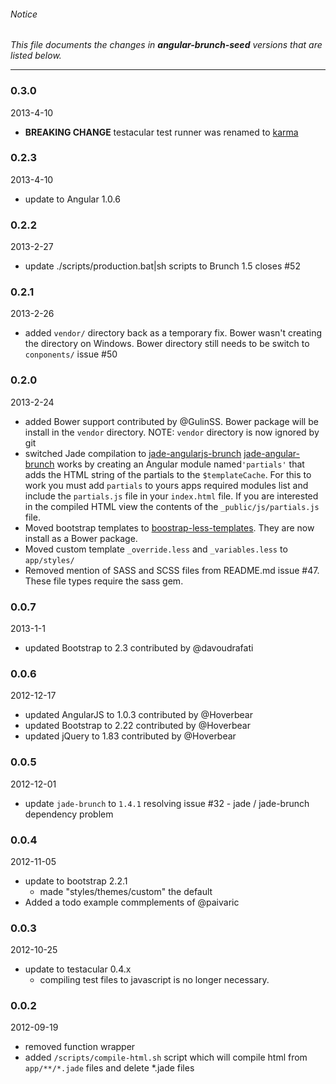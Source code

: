 ###### Notice ######

*This file documents the changes in **angular-brunch-seed** versions that are listed below.*

* * *

### 0.3.0 ###

2013-4-10

+ **BREAKING CHANGE** testacular test runner was renamed to [karma](https://github.com/karma-runner/karma)

### 0.2.3 ###

2013-4-10

+ update to Angular 1.0.6

### 0.2.2 ###

2013-2-27

+ update ./scripts/production.bat|sh scripts to Brunch 1.5 closes #52

### 0.2.1 ###

2013-2-26

+ added `vendor/` directory back as a temporary fix. Bower wasn't creating 
  the directory on Windows. Bower directory still needs to be switch to 
  `conponents/` issue #50

### 0.2.0 ###

2013-2-24

+ added Bower support contributed by @GulinSS. Bower package will be install
  in the `vendor` directory. NOTE: `vendor` directory is now ignored by git
+ switched Jade compilation to [jade-angularjs-brunch](https://github.com/GulinSS/jade-angularjs-brunch)
  [jade-angular-brunch](https://github.com/GulinSS/jade-angularjs-brunch)
  works by creating an Angular module named`'partials'` that adds the HTML
  string of the partials to the `$templateCache`. For this to work you must add
  `partials` to yours apps required modules list and include the `partials.js`
  file in your `index.html` file.
  If you are interested in the compiled HTML view the contents 
  of the `_public/js/partials.js` file.
+ Moved bootstrap templates to
  [boostrap-less-templates](https://github.com/scotch/boostrap-less-templates).
  They are now install as a Bower package.
+ Moved custom template `_override.less` and `_variables.less` to `app/styles/`
+ Removed mention of SASS and SCSS files from README.md issue #47. These file
  types require the sass gem. 

### 0.0.7 ###

2013-1-1

+ updated Bootstrap to 2.3 contributed by @davoudrafati

### 0.0.6 ###

2012-12-17

+ updated AngularJS to 1.0.3 contributed by @Hoverbear
+ updated Bootstrap to 2.22 contributed by @Hoverbear
+ updated jQuery to 1.83 contributed by @Hoverbear

### 0.0.5 ###

2012-12-01

+ update `jade-brunch` to `1.4.1` resolving issue #32 - jade / jade-brunch dependency problem

### 0.0.4 ###

2012-11-05

+ update to bootstrap 2.2.1
  - made "styles/themes/custom" the default
+ Added a todo example commplements of @paivaric

### 0.0.3 ###

2012-10-25

+ update to testacular 0.4.x
  - compiling test files to javascript is no longer necessary.

### 0.0.2 ###


2012-09-19

+ removed function wrapper
+ added `/scripts/compile-html.sh` script which will compile html from `app/**/*.jade` files and delete *.jade files
